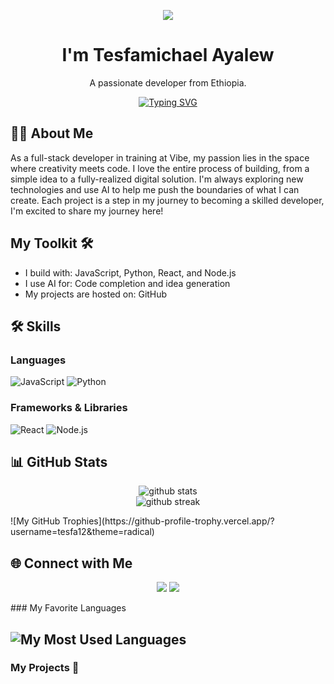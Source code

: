 <!-- Header Image -->
<p align="center">
  <img src="https://capsule-render.vercel.app/api?type=waving&color=auto&height=200&section=header&text=Hi%20There!%20👋&fontSize=90" />
</p>

<!-- Introduction -->
<h1 align="center">I'm Tesfamichael Ayalew</h1>
<p align="center">
  A passionate developer from Ethiopia.
</p>

<!-- Typing SVG -->
<p align="center">
  <a href="https://git.io/typing-svg"><img src="https://readme-typing-svg.demolab.com?font=Fira+Code&weight=700&size=23&pause=1000&color=F7F7F7&background=00000000&center=true&vCenter=true&width=435&lines=I'm+a+Software+Developer;I'm+a+Lifelong+Learner;I'm+an+Open-Source+Enthusiast;I'm+a+VIBECODER+and+CODING+STUDENT" alt="Typing SVG" /></a>
</p>

<!-- About Me -->
## 🙋‍♂️ About Me

 As a full-stack developer in training at Vibe, my passion lies in the space where creativity meets code. 
I love the entire process of building, from a simple idea to a fully-realized digital solution.
I'm always exploring new technologies and use AI to help me push the boundaries of what I can create. 
Each project is a step in my journey to becoming a skilled developer, I'm excited to share my journey here!

## My Toolkit 🛠️

- I build with: JavaScript, Python, React, and Node.js
- I use AI for: Code completion and idea generation
- My projects are hosted on: GitHub

<!-- Skills -->
## 🛠️ Skills
### Languages
![JavaScript](https://img.shields.io/badge/javascript-%23323330.svg?style=for-the-badge&logo=javascript&logoColor=%23F7DF1E)
![Python](https://img.shields.io/badge/python-3670A0?style=for-the-badge&logo=python&logoColor=ffdd54)

### Frameworks & Libraries
![React](https://img.shields.io/badge/react-%2320232a.svg?style=for-the-badge&logo=react&logoColor=%2361DAFB)
![Node.js](https://img.shields.io/badge/node.js-6DA55F?style=for-the-badge&logo=node.js&logoColor=white)

<!-- GitHub Stats -->
## 📊 GitHub Stats
<p align="center">
  <img src="https://github-readme-stats.vercel.app/api?username=[tesfa12]&show_icons=true&theme=radical" alt="github stats" />
  <br/>
  <img src="https://github-readme-streak-stats.herokuapp.com/?user=[tesfa12]&theme=dark" alt="github streak" />
</p>
![My GitHub Trophies](https://github-profile-trophy.vercel.app/?username=tesfa12&theme=radical)

<!-- Socials -->
## 🌐 Connect with Me
<p align="center">
<a href="https://linkedin.com/in/[tesfamichael-ayalew-ba79bb245]"><img src="https://img.shields.io/badge/linkedin-%230077B5.svg?style=for-the-badge&logo=linkedin&logoColor=white" /></a>
<a href="https://twitter.com/[tesfaay7]"><img src="https://img.shields.io/badge/twitter-%231DA1F2.svg?style=for-the-badge&logo=twitter&logoColor=white" /></a>
</p>
### My Favorite Languages

![My Most Used Languages](https://github-readme-stats.vercel.app/api/top-langs/?username=tesfa12&theme=dark)
---
### My Projects 🚀

